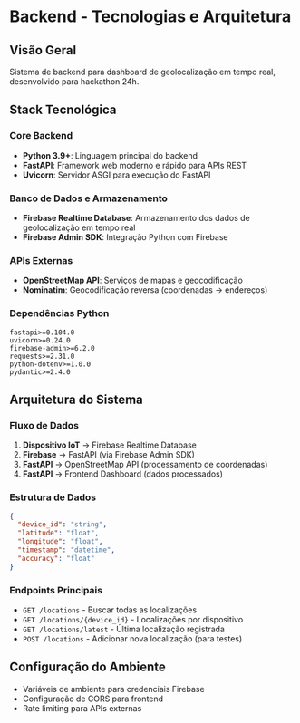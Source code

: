 # Backend - Tecnologias e Arquitetura

## Visão Geral
Sistema de backend para dashboard de geolocalização em tempo real, desenvolvido para hackathon 24h.

## Stack Tecnológica

### Core Backend
- **Python 3.9+**: Linguagem principal do backend
- **FastAPI**: Framework web moderno e rápido para APIs REST
- **Uvicorn**: Servidor ASGI para execução do FastAPI

### Banco de Dados e Armazenamento
- **Firebase Realtime Database**: Armazenamento dos dados de geolocalização em tempo real
- **Firebase Admin SDK**: Integração Python com Firebase

### APIs Externas
- **OpenStreetMap API**: Serviços de mapas e geocodificação
- **Nominatim**: Geocodificação reversa (coordenadas → endereços)

### Dependências Python
```
fastapi>=0.104.0
uvicorn>=0.24.0
firebase-admin>=6.2.0
requests>=2.31.0
python-dotenv>=1.0.0
pydantic>=2.4.0
```

## Arquitetura do Sistema

### Fluxo de Dados
1. **Dispositivo IoT** → Firebase Realtime Database
2. **Firebase** → FastAPI (via Firebase Admin SDK)
3. **FastAPI** → OpenStreetMap API (processamento de coordenadas)
4. **FastAPI** → Frontend Dashboard (dados processados)

### Estrutura de Dados
```json
{
  "device_id": "string",
  "latitude": "float",
  "longitude": "float", 
  "timestamp": "datetime",
  "accuracy": "float"
}
```

### Endpoints Principais
- `GET /locations` - Buscar todas as localizações
- `GET /locations/{device_id}` - Localizações por dispositivo
- `GET /locations/latest` - Última localização registrada
- `POST /locations` - Adicionar nova localização (para testes)

## Configuração do Ambiente
- Variáveis de ambiente para credenciais Firebase
- Configuração de CORS para frontend
- Rate limiting para APIs externas